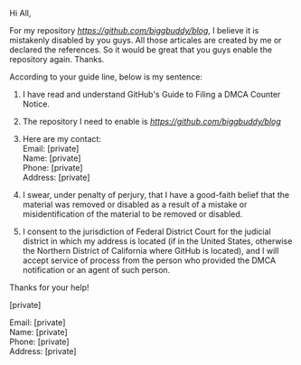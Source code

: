 Hi All,

For my repository *https://github.com/biggbuddy/blog*, I believe it is mistakenly disabled
by you guys. All those articales are created by me or declared the
references. So it would be great that you guys enable the repository again.
Thanks.

According to your guide line, below is my sentence:

1. I have read and understand GitHub's Guide to Filing a DMCA Counter
Notice.

2. The repository I need to enable is *https://github.com/biggbuddy/blog*

3. Here are my contact:  
Email: [private]  
Name: [private]  
Phone: [private]  
Address: [private]  

4. I swear, under penalty of perjury, that I have a good-faith belief that
the material was removed or disabled as a result of a mistake or
misidentification of the material to be removed or disabled.

5. I consent to the jurisdiction of Federal District Court for the judicial
district in which my address is located (if in the United States, otherwise
the Northern District of California where GitHub is located), and I will
accept service of process from the person who provided the DMCA
notification or an agent of such person.

Thanks for your help!

[private]

Email: [private]  
Name: [private]  
Phone: [private]  
Address: [private]  
